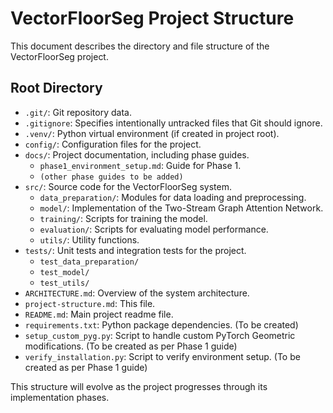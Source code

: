 # VectorFloorSeg Project Structure

This document describes the directory and file structure of the VectorFloorSeg project.

## Root Directory

-   `.git/`: Git repository data.
-   `.gitignore`: Specifies intentionally untracked files that Git should ignore.
-   `.venv/`: Python virtual environment (if created in project root).
-   `config/`: Configuration files for the project.
-   `docs/`: Project documentation, including phase guides.
    -   `phase1_environment_setup.md`: Guide for Phase 1.
    -   `(other phase guides to be added)`
-   `src/`: Source code for the VectorFloorSeg system.
    -   `data_preparation/`: Modules for data loading and preprocessing.
    -   `model/`: Implementation of the Two-Stream Graph Attention Network.
    -   `training/`: Scripts for training the model.
    -   `evaluation/`: Scripts for evaluating model performance.
    -   `utils/`: Utility functions.
-   `tests/`: Unit tests and integration tests for the project.
    -   `test_data_preparation/`
    -   `test_model/`
    -   `test_utils/`
-   `ARCHITECTURE.md`: Overview of the system architecture.
-   `project-structure.md`: This file.
-   `README.md`: Main project readme file.
-   `requirements.txt`: Python package dependencies. (To be created)
-   `setup_custom_pyg.py`: Script to handle custom PyTorch Geometric modifications. (To be created as per Phase 1 guide)
-   `verify_installation.py`: Script to verify environment setup. (To be created as per Phase 1 guide)

This structure will evolve as the project progresses through its implementation phases.
